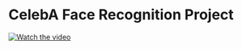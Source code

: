 # CelebA Face Recognition Project
[![Watch the video](https://raw.githubusercontent.com/boydjawun/CelebA-Facial-Recognition-Project/main/Thumbnail.jpg)](https://raw.githubusercontent.com/boydjawun/CelebA-Facial-Recognition-Project/main/Celeba.mp4)
